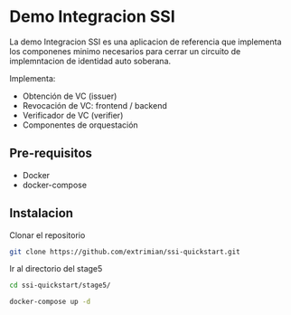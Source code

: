 Demo Integracion SSI
========================

La demo Integracion SSI es una aplicacion de referencia que implementa los componenes minimo necesarios para cerrar un circuito de implemntacion de identidad auto soberana.

Implementa:

- Obtención de VC (issuer)
- Revocación de VC: frontend / backend
- Verificador de VC (verifier)
- Componentes de orquestación 

Pre-requisitos
------------

  * Docker
  * docker-compose 

Instalacion
-----------

Clonar el repositorio

```bash
git clone https://github.com/extrimian/ssi-quickstart.git
```


Ir al directorio del stage5

```bash
cd ssi-quickstart/stage5/
```

```bash
docker-compose up -d
```
